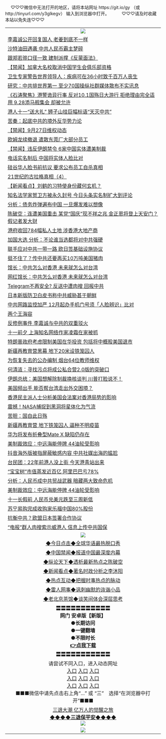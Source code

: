  <table>
　<tr>
♡♡♡微信中无法打开的地区，请将本站网址 https://git.io/gy （或 http://tinyurl.com/y3glkegv） 输入到浏览器中打开。 
　</tr>
　<tr>
♡♡♡请及时收藏本站以免失连♡♡♡
   </tr>
   <tr>
    <td align=center><img src="https://github.com/gyhhx/image-upload/blob/master/title1.jpg" /></td>
  </tr>
<tr><td align="left"><a href="https://xwood.fun/oo.aspx?name=c1077921&key=nqynnipsxfbxcbni&from=gy">李嘉诚公开回复国人 老姜到底不一样</a></td></tr>
<tr><td align="left"><a href="https://xwood.fun/oo.aspx?name=c1078460&key=nqynnipsxfbxcbni&from=gy">沙特油田遇袭 中共人民币霸主梦碎</a></td></tr>
<tr><td align="left"><a href="https://xwood.fun/oo.aspx?name=c1078483&key=nqynnipsxfbxcbni&from=gy">跟郑若骅口径一致 建制派撑《反蒙面法》</a></td></tr>
<tr><td align="left"><a href="https://xwood.fun/oo.aspx?name=c1078476&key=nqynnipsxfbxcbni&from=gy">【禁闻】加拿大名校取消中国学生会俱乐部资格</a></td></tr>
<tr><td align="left"><a href="https://xwood.fun/oo.aspx?name=c1078437&key=nqynnipsxfbxcbni&from=gy">卫生专家警告世界领导人：疾病可在36小时致千百万人丧生</a></td></tr>
<tr><td align="left"><a href="https://xwood.fun/oo.aspx?name=c1078499&key=nqynnipsxfbxcbni&from=gy">研究：中共排世界第一 至少70国操纵社群媒体散布不实讯息</a></td></tr>
<tr><td align="left"><a href="https://xwood.fun/oo.aspx?name=c1078450&key=nqynnipsxfbxcbni&from=gy">《石涛聚焦》港警诡异行事 反对10.1国殇日大游行 拒绝理由完全适用 9.28添马舰集会 却被允许</a></td></tr>
<tr><td align="left"><a href="https://xwood.fun/oo.aspx?name=c1078454&key=nqynnipsxfbxcbni&from=gy">港人十一“送大礼” 狮子山挂巨幅标语“天灭中共”</a></td></tr>
<tr><td align="left"><a href="https://xwood.fun/oo.aspx?name=c1078449&key=nqynnipsxfbxcbni&from=gy">苦秦：起底中共的境外反华势力论</a></td></tr>
<tr><td align="left"><a href="https://xwood.fun/oo.aspx?name=c1078474&key=nqynnipsxfbxcbni&from=gy">【禁闻】9月27日维权动态</a></td></tr>
<tr><td align="left"><a href="https://xwood.fun/oo.aspx?name=c1078456&key=nqynnipsxfbxcbni&from=gy">欧姆龙续撤退 遣散东莞厂大部分员工</a></td></tr>
<tr><td align="left"><a href="https://xwood.fun/oo.aspx?name=c1078426&key=nqynnipsxfbxcbni&from=gy">【禁闻】违反伊朗禁令 6家中国实体遭美制裁</a></td></tr>
<tr><td align="left"><a href="https://xwood.fun/oo.aspx?name=c1078359&key=nqynnipsxfbxcbni&from=gy">电话实名制后 中国将实体人脸比对</a></td></tr>
<tr><td align="left"><a href="https://xwood.fun/oo.aspx?name=c1078484&key=nqynnipsxfbxcbni&from=gy">硅谷华人脸书前抗议 要求公布员工自杀真相</a></td></tr>
<tr><td align="left"><a href="https://xwood.fun/oo.aspx?name=c1078386&key=nqynnipsxfbxcbni&from=gy">21世纪的古拉格真相（4）</a></td></tr>
<tr><td align="left"><a href="https://xwood.fun/oo.aspx?name=c1078446&key=nqynnipsxfbxcbni&from=gy">【新闻看点】刘鹤的习特使身份藏何玄机？</a></td></tr>
<tr><td align="left"><a href="https://xwood.fun/oo.aspx?name=c1078451&key=nqynnipsxfbxcbni&from=gy">知名法学家贺卫方被永久封号 今日头条实名制扩大到评论</a></td></tr>
<tr><td align="left"><a href="https://xwood.fun/oo.aspx?name=c1078361&key=nqynnipsxfbxcbni&from=gy">分析：债务炸弹遍布中国 一旦爆发难以想像</a></td></tr>
<tr><td align="left"><a href="https://xwood.fun/oo.aspx?name=c1078129&key=nqynnipsxfbxcbni&from=gy">陈破空：连遭美国重击 某党“国庆”现不祥之兆 金正恩将登上天安门？假记者发大财</a></td></tr>
<tr><td align="left"><a href="https://xwood.fun/oo.aspx?name=c1078441&key=nqynnipsxfbxcbni&from=gy">港府收回784幅私人土地 涉香港大地产商</a></td></tr>
<tr><td align="left"><a href="https://xwood.fun/oo.aspx?name=c1078398&key=nqynnipsxfbxcbni&from=gy">加国大选 分析：不论谁当选都将对中共强硬</a></td></tr>
<tr><td align="left"><a href="https://xwood.fun/oo.aspx?name=c1078402&key=nqynnipsxfbxcbni&from=gy">联手应对中共一带一路 欧日签基础设施协议</a></td></tr>
<tr><td align="left"><a href="https://xwood.fun/oo.aspx?name=c1077770&key=nqynnipsxfbxcbni&from=gy">挺不住了？传中共还要再买10万吨美国猪肉</a></td></tr>
<tr><td align="left"><a href="https://xwood.fun/oo.aspx?name=c1078424&key=nqynnipsxfbxcbni&from=gy">馆长：中共怎么对香港 未来就怎么对台湾</a></td></tr>
<tr><td align="left"><a href="https://xwood.fun/oo.aspx?name=c1078501&key=nqynnipsxfbxcbni&from=gy">网红馆长：中共怎么对香港 未来就怎么对台湾</a></td></tr>
<tr><td align="left"><a href="https://xwood.fun/oo.aspx?name=c1078497&key=nqynnipsxfbxcbni&from=gy">Telegram不再安全? 反送中遭肉搜 回报中共</a></td></tr>
<tr><td align="left"><a href="https://xwood.fun/oo.aspx?name=c1078464&key=nqynnipsxfbxcbni&from=gy">日本新版防卫白皮书称中共威胁甚于朝鲜</a></td></tr>
<tr><td align="left"><a href="https://xwood.fun/oo.aspx?name=c1078457&key=nqynnipsxfbxcbni&from=gy">中共网路监控加严 12月起办手机门号须「人脸辨识」比对</a></td></tr>
<tr><td align="left"><a href="https://xwood.fun/oo.aspx?name=c1077800&key=nqynnipsxfbxcbni&from=gy">两个王海容</a></td></tr>
<tr><td align="left"><a href="https://xwood.fun/oo.aspx?name=c1077687&key=nqynnipsxfbxcbni&from=gy">反修例事件 李嘉诚与中共的双重驳火</a></td></tr>
<tr><td align="left"><a href="https://xwood.fun/oo.aspx?name=c1078373&key=nqynnipsxfbxcbni&from=gy">十一前夕 上海知名网络作家凌霜在家被抓</a></td></tr>
<tr><td align="left"><a href="https://xwood.fun/oo.aspx?name=c1078428&key=nqynnipsxfbxcbni&from=gy">特朗普政府考虑限制美国在华投资 包括将中概股美国退市</a></td></tr>
<tr><td align="left"><a href="https://xwood.fun/oo.aspx?name=c1078448&key=nqynnipsxfbxcbni&from=gy">新疆再教育营黑幕 地下20米设铁笼囚人</a></td></tr>
<tr><td align="left"><a href="https://xwood.fun/oo.aspx?name=c1078433&key=nqynnipsxfbxcbni&from=gy">为恢复失去的公办编制 烟台64位教师维权</a></td></tr>
<tr><td align="left"><a href="https://xwood.fun/oo.aspx?name=c1078435&key=nqynnipsxfbxcbni&from=gy">何清涟：寻找污点将成公私合营2.0版的突破口</a></td></tr>
<tr><td align="left"><a href="https://xwood.fun/oo.aspx?name=c1078420&key=nqynnipsxfbxcbni&from=gy">伊朗总统：美国想解除制裁换核谈判 川普打脸说不！</a></td></tr>
<tr><td align="left"><a href="https://xwood.fun/oo.aspx?name=c1078440&key=nqynnipsxfbxcbni&from=gy">美国频出手 能否帮台湾走出外交困境？</a></td></tr>
<tr><td align="left"><a href="https://xwood.fun/oo.aspx?name=c1078439&key=nqynnipsxfbxcbni&from=gy">香港民主派人士分析美国会法案对香港局势的影响</a></td></tr>
<tr><td align="left"><a href="https://xwood.fun/oo.aspx?name=c1078461&key=nqynnipsxfbxcbni&from=gy">震撼！NASA捕捉到黑洞将星体化为气流</a></td></tr>
<tr><td align="left"><a href="https://xwood.fun/oo.aspx?name=c1078418&key=nqynnipsxfbxcbni&from=gy">苦胆：国自此日殇</a></td></tr>
<tr><td align="left"><a href="https://xwood.fun/oo.aspx?name=c1078496&key=nqynnipsxfbxcbni&from=gy">新疆再教育营 地下铁笼囚人 逼种不明疫苗</a></td></tr>
<tr><td align="left"><a href="https://xwood.fun/oo.aspx?name=c1078405&key=nqynnipsxfbxcbni&from=gy">华为将发布折叠型Mate X 缺陷仍存在</a></td></tr>
<tr><td align="left"><a href="https://xwood.fun/oo.aspx?name=c1078442&key=nqynnipsxfbxcbni&from=gy">美制裁效应：中远海能停牌 44油轮受影响</a></td></tr>
<tr><td align="left"><a href="https://xwood.fun/oo.aspx?name=c1078445&key=nqynnipsxfbxcbni&from=gy">抖音海外版被指屏蔽敏感内容 中共社媒出海的尴尬</a></td></tr>
<tr><td align="left"><a href="https://xwood.fun/oo.aspx?name=c1078470&key=nqynnipsxfbxcbni&from=gy">台民团：22年前港人没上街 今天港青站出来</a></td></tr>
<tr><td align="left"><a href="https://xwood.fun/oo.aspx?name=c1078412&key=nqynnipsxfbxcbni&from=gy">“宝宝树”市值蒸发近百亿 阿里巴巴亏78%</a></td></tr>
<tr><td align="left"><a href="https://xwood.fun/oo.aspx?name=c1078506&key=nqynnipsxfbxcbni&from=gy">分析：人民币成中共贸战武器 暗藏两大致命危机</a></td></tr>
<tr><td align="left"><a href="https://xwood.fun/oo.aspx?name=c1078413&key=nqynnipsxfbxcbni&from=gy">美制裁效应：中远海能停牌 44油轮受影响</a></td></tr>
<tr><td align="left"><a href="https://xwood.fun/oo.aspx?name=c1078374&key=nqynnipsxfbxcbni&from=gy">十一长假前 人民币兑美元跌至三周新低</a></td></tr>
<tr><td align="left"><a href="https://xwood.fun/oo.aspx?name=c1078432&key=nqynnipsxfbxcbni&from=gy">苏宁易购完成收购家乐福中国80%股份</a></td></tr>
<tr><td align="left"><a href="https://xwood.fun/oo.aspx?name=c1078429&key=nqynnipsxfbxcbni&from=gy">抗衡中共？欧盟日本签署合作协议</a></td></tr>
<tr><td align="left"><a href="https://xwood.fun/oo.aspx?name=c1078458&key=nqynnipsxfbxcbni&from=gy">“电报”群人肉搜索示威港人 信息上传中共国保</a></td></tr>

 <tr>
    <td align=center><img src="https://github.com/gyhhx/image-upload/blob/master/shipin.jpg" /></td>
  </tr>
 <tr>
   <td align=center> 
<a href="https://tru28th.xwood.fun/oo.aspx?name=c816850&key=nqynnipsxfbxcbni&from=gy&tag=9877">◆今日点击◆全球华语最热脱口秀</a><br/>
    </td>
  </tr>
  <tr>
  <td align=center>
<a href="https://tru28th.xwood.fun/oo.aspx?name=c816860&key=nqynnipsxfbxcbni&from=gy&tag=99733110">◆中国禁闻◆报道中国最深度内幕</a><br/>
   </tr>
  <tr>
     <td align=center>
<a href="https://tru28th.xwood.fun/oo.aspx?name=c816855&key=nqynnipsxfbxcbni&from=gy&tag=997110">◆纵论天下◆透析最新热点之陈破空</a><br/>
   </tr>
   <tr>
      <td align=center>
<a href="https://tru28th.xwood.fun/oo.aspx?name=c838308&key=nqynnipsxfbxcbni&from=gy&tag=9973110">◆新闻看点◆著名时政分析之李沐阳</a><br/>
   </tr>
   <tr>
     <td align=center>
<a href="https://tru28th.xwood.fun/oo.aspx?name=c816852&key=nqynnipsxfbxcbni&from=gy&tag=9733110">◆热点互动◆把握时事热点的脉动</a><br/>
   </tr>
   <tr>
      <td align=center>
<a href="https://tru28th.xwood.fun/oo.aspx?name=c816694&key=nqynnipsxfbxcbni&from=gy&tag=93310">◆雷人网事◆讽刺幽默的诙谐小品</a><br/>
   </tr>
   <tr>
    <td align=center>
<a href="https://tru28th.xwood.fun/oo.aspx?name=c816650&key=nqynnipsxfbxcbni&from=gy&tag=9973110">◆老北京茶馆◆谈笑间体会深层思考</a><br/>
   </tr>
  <tr>
    <td align=center>
 <b>〓〓〓〓〓〓〓〓〓〓〓<br/>网门 安卓版【新版】<br/> ●长期访问<br/> ●一键翻墙<br/>  ●不限时长<br/> 
 <a href="https://share.weiyun.com/5MdOKOt">👉<b>点我下载</a><br/>〓〓〓〓〓〓〓〓〓〓〓<br/>
    </td>
    </tr>
   <tr>
    <td align=center>请尝试不同入口，进入动态网址<br/>
      <a href="https://s3.us-east-2.amazonaws.com/ogateo/show.htm">入口</a>
      <a href="https://s3.ca-central-1.amazonaws.com/ogatec/show.htm">入口</a>
      <a href="https://s3.ap-southeast-2.amazonaws.com/ogatey/show.htm">入口</a><br/>
      <a href="https://s3.ap-northeast-2.amazonaws.com/ogates/show.htm">入口</a>
      <a href="https://s3.eu-central-1.amazonaws.com/ogatef/show.htm">入口</a>
      <a href="https://s3.ap-south-1.amazonaws.com/ogatem/show.htm">入口</a><br/>
      <a href="https://s3-us-west-1.amazonaws.com/ogaten/show.htm">入口</a>
      <a href="https://s3.eu-west-2.amazonaws.com/ogatel/show.htm">入口</a>
      <a href="https://s3.ap-northeast-1.amazonaws.com/ogatet/show.htm">入口</a><br/>
      ■■■微信中请先点击右上角“...” 或 “三”　选择“在浏览器中打开”■■■<b><br/>
    </td>
  </tr>
  <tr>  
  <td align=center>
  <a href="https://tru28th.xwood.fun/oo.aspx?name=c894205&key=nqynnipsxfbxcbni&from=gy&tag=9973110">三退大潮 亿万人的觉醒之旅</a><br/>
      <a href="https://tru28th.xwood.fun/oo.aspx?name=ogQuit.aspx&key=nqynnipsxfbxcbni&from=gy"><b>◆◆◆◆三退保平安◆◆◆◆<br/></a>
      <img src="https://github.com/gyhhx/image-upload/blob/master/3t.jpg" /><br/>
      </td>
  </tr>
   <tr>
    <td align=center><img src="https://raw.githubusercontent.com/oGate2/Up/master/oGate_640.jpg"/></td>
  </tr>
</table>
